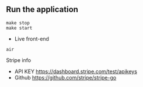 ## Run the application

```
make stop
make start
```

- Live front-end
```
air
```

Stripe info

- API KEY
https://dashboard.stripe.com/test/apikeys
- Github
https://github.com/stripe/stripe-go

